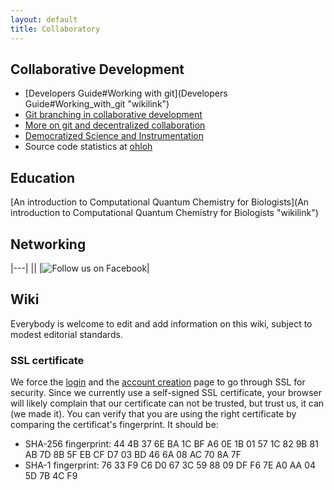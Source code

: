 ```yaml
---
layout: default
title: Collaboratory
---
```


Collaborative Development
-------------------------

-   [Developers Guide\#Working with git](Developers Guide#Working_with_git "wikilink")
-   [Git branching in collaborative development](http://nvie.com/posts/a-successful-git-branching-model/)
-   [More on git and decentralized collaboration](http://wwwhome.cs.utwente.nl/~michaelw/projects/git-setup.html)
-   [Democratized Science and Instrumentation](http://arielwaldman.com/2012/05/29/democratized-science-instrumentation/)
-   Source code statistics at [ohloh](http://www.ohloh.net/p/freeon)

Education
---------

[An introduction to Computational Quantum Chemistry for Biologists](An introduction to Computational Quantum Chemistry for Biologists "wikilink")

Networking
----------

|---|
|<googlePage/>|
|![Follow us on Facebook](FacebookButton.jpg "Follow us on Facebook")|

Wiki
----

Everybody is welcome to edit and add information on this wiki, subject to modest editorial standards.

### SSL certificate

We force the [login](http://www.freeon.org/index.php?title=Special:UserLogin) and the [account creation](http://www.freeon.org/index.php?title=Special:UserLogin&type=signup) page to go through SSL for security. Since we currently use a self-signed SSL certificate, your browser will likely complain that our certificate can not be trusted, but trust us, it can (we made it). You can verify that you are using the right certificate by comparing the certificat's fingerprint. It should be:

-   SHA-256 fingerprint: 44 4B 37 6E BA 1C BF A6 0E 1B 01 57 1C 82 9B 81 AB 7D 8B 5F EB CF D7 03 BD 46 6A 08 AC 70 8A 7F
-   SHA-1 fingerprint: 76 33 F9 C6 D0 67 3C 59 88 09 DF F6 7E A0 AA 04 5D 7B 4C F9

